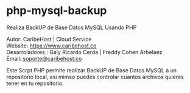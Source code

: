 # php-mysql-backup
Realiza BackUP de Base Datos MySQL Usando PHP

Autor: CaribeHost | Cloud Service<br>
Website: https://www.caribehost.co<br>
Desarroladores : Galy Ricardo Cerda | Freddy Cohen Arbelaez<br>
Email: soporte@caribehost.co<br>

Este Scrpt PHP permite realizar BackUP de Base Datos MySQL a un repositorio local, asi mimso puedes controlar cuantos archivos quieres tener en tu repositorio.
